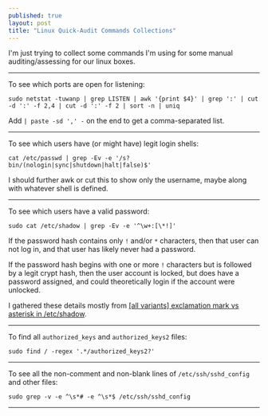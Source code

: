 ```yaml
---
published: true
layout: post
title: "Linux Quick-Audit Commands Collections"
---
```





I'm just trying to collect some commands I'm using for some manual auditing/assessing for our linux boxes.

---

To see which ports are open for listening:

```
sudo netstat -tuwanp | grep LISTEN | awk '{print $4}' | grep ':' | cut -d ':' -f 2,4 | cut -d ':' -f 2 | sort -n | uniq
```

Add `| paste -sd ',' -` on the end to get a comma-separated list.

---

To see which users have (or might have) legit login shells:

```
cat /etc/passwd | grep -Ev -e '/s?bin/(nologin|sync|shutdown|halt|false)$'
```

I should further awk or cut this to show only the username, maybe along with whatever shell is defined.

---

To see which users have a valid password:

```
sudo cat /etc/shadow | grep -Ev -e '^\w+:[\*!]'
```

If the password hash contains only `!` and/or `*` characters, then that user can not log in, and that user has likely never had a password.

If the password hash begins with one or more `!` characters but is followed by a legit crypt hash, then the user account is locked, but does have a password assigned, and could theoretically login if the account were unlocked.

I gathered these details mostly from [\[all variants\] exclamation mark vs asterisk in /etc/shadow](http://ubuntuforums.org/showthread.php?t=2026413).

---

To find all `authorized_keys` and `authorized_keys2` files:

```
sudo find / -regex '.*/authorized_keys2?'
```

---

To see all the non-comment and non-blank lines of `/etc/ssh/sshd_config` and other files:

```
sudo grep -v -e ^\s*# -e ^\s*$ /etc/ssh/sshd_config
```

---
